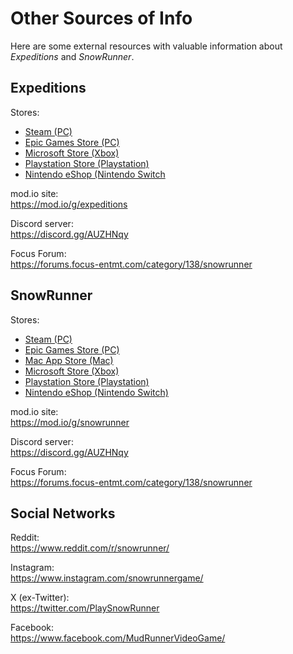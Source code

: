 # Other Sources of Info

Here are some external resources with valuable information about *Expeditions* and *SnowRunner*.


## Expeditions

Stores:

-   [Steam (PC)](https://store.steampowered.com/app/2477340/Expeditions_A_MudRunner_Game/)
-   [Epic Games Store (PC)](https://store.epicgames.com/ru/p/expeditions-a-mudrunner-game-e6bda2)
-   [Microsoft Store (Xbox)](https://www.xbox.com/en-US/games/store/expeditions-a-mudrunner-game/9NP9J3T0JWRL/00104)
-   [Playstation Store (Playstation)](https://store.playstation.com/en-us/product/UP4133-PPSA17423_00-SNOWRUNNEREXPEDI)
-   [Nintendo eShop (Nintendo Switch](https://www.nintendo.co.uk/Games/Nintendo-Switch-games/Expeditions-A-MudRunner-Game-2521958.html)

mod.io site:  
<https://mod.io/g/expeditions>

Discord server:  
<https://discord.gg/AUZHNqy> 

Focus Forum:  
<https://forums.focus-entmt.com/category/138/snowrunner>


## SnowRunner

Stores:

-   [Steam (PC)](https://store.steampowered.com/app/1465360/SnowRunner/)
-   [Epic Games Store (PC)](https://www.epicgames.com/store/en-US/product/snowrunner/home)
-   [Mac App Store (Mac)](https://apps.apple.com/us/app/snowrunner/id6466088968)
-   [Microsoft Store (Xbox)](https://www.xbox.com/en-us/games/store/snowrunner/9n299qjph574)
-   [Playstation Store (Playstation)](https://store.playstation.com/en-us/product/UP4133-PPSA04930_00-SNOWRUNNERGAME01)
-   [Nintendo eShop (Nintendo Switch)](https://www.nintendo.co.uk/Games/Nintendo-Switch-games/SnowRunner-1961729.html)

mod.io site:  
<https://mod.io/g/snowrunner>

Discord server:  
<https://discord.gg/AUZHNqy> 

Focus Forum:  
<https://forums.focus-entmt.com/category/138/snowrunner>


## Social Networks

Reddit:  
<https://www.reddit.com/r/snowrunner/>

Instagram:  
<https://www.instagram.com/snowrunnergame/>

X (ex-Twitter):  
<https://twitter.com/PlaySnowRunner>

Facebook:  
<https://www.facebook.com/MudRunnerVideoGame/>